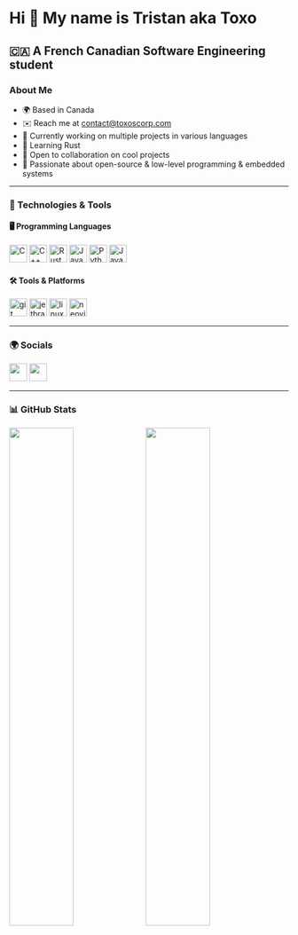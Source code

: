 Hi 👋 My name is Tristan aka Toxo
================================================

🇨🇦 A French Canadian Software Engineering student
-----------------------------------

### About Me
- 🌍 Based in Canada
- ✉️ Reach me at [contact@toxoscorp.com](mailto:contact@toxoscorp.com)
- 🚀 Currently working on multiple projects in various languages
- 🦀 Learning Rust
- 🤝 Open to collaboration on cool projects
- 💖 Passionate about open-source & low-level programming & embedded systems

---

### 🔧 Technologies & Tools

#### 🖥️ Programming Languages

<p align="left">
<a href="https://www.open-std.org/jtc1/sc22/wg14/" target="_blank" rel="noreferrer"><img src="https://cdn.jsdelivr.net/gh/devicons/devicon@latest/icons/c/c-original.svg" width="32" height="32" alt="C" /></a>
<a href="https://isocpp.org" target="_blank" rel="noreferrer"><img src="https://cdn.jsdelivr.net/gh/devicons/devicon@latest/icons/cplusplus/cplusplus-original.svg" width="32" height="32" alt="C++" /></a>
<a href="https://www.rust-lang.org/" target="_blank" rel="noreferrer"><img src="https://cdn.jsdelivr.net/gh/devicons/devicon@latest/icons/rust/rust-original.svg" width="32" height="32" alt="Rust" /></a>
<a href="https://www.oracle.com/java/" target="_blank" rel="noreferrer"><img src="https://cdn.jsdelivr.net/gh/devicons/devicon@latest/icons/java/java-original.svg" width="32" height="32" alt="Java" /></a>
<a href="https://www.python.org/" target="_blank" rel="noreferrer"><img src="https://cdn.jsdelivr.net/gh/devicons/devicon@latest/icons/python/python-original.svg" width="32" height="32" alt="Python" /></a>
<a href="https://developer.mozilla.org/en-US/docs/Web/JavaScript" target="_blank" rel="noreferrer"><img src="https://cdn.jsdelivr.net/gh/devicons/devicon@latest/icons/javascript/javascript-original.svg" width="32" height="32" alt="JavaScript" /></a>
</p>

#### 🛠 Tools & Platforms

<p align="left">
<a href="https://git-scm.com/" target="_blank" rel="noreferrer"><img src="https://cdn.jsdelivr.net/gh/devicons/devicon/icons/git/git-original.svg" height="32" width="32" alt="git"  /></a>
<a href="https://www.jetbrains.com/" target="_blank" rel="noreferrer"><img src="https://cdn.jsdelivr.net/gh/devicons/devicon/icons/jetbrains/jetbrains-original.svg" height="32" width="32" alt="jetbrains"  /></a>
<a href="https://www.linux.com/what-is-linux/" target="_blank" rel="noreferrer"><img src="https://cdn.jsdelivr.net/gh/devicons/devicon/icons/linux/linux-original.svg" height="32" width="32" alt="linux"  /></a>
<a href="https://neovim.io/" target="_blank" rel="noreferrer"><img src="https://cdn.jsdelivr.net/gh/devicons/devicon@latest/icons/neovim/neovim-original.svg" height="32" width="32" alt="neovim"/></a>
</p>

---

### 🌍 Socials

<p align="left"> <a href="https://discord.com/users/517814115528474644" target="_blank" rel="noreferrer"><img src="https://img.icons8.com/?size=100&id=86982&format=png&color=000000" width="32" height="32" /></a> <a href="https://www.github.com/FantomeKill" target="_blank" rel="noreferrer"><img src="https://cdn.jsdelivr.net/gh/devicons/devicon@latest/icons/github/github-original.svg" width="32" height="32" /></a></p>

---

### 📊 GitHub Stats

<p align="left">
  <img width="48%" src="https://github-readme-stats.vercel.app/api?username=toxoscorp&show_icons=true&theme=github_dark_dimmed&hide_rank=true" />
  <img width="48%" src="https://github-readme-stats.vercel.app/api/top-langs/?username=toxoscorp&layout=compact&theme=github_dark_dimmed" />
</p>
